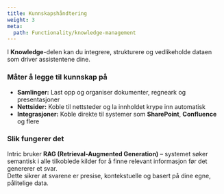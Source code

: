 ```yaml
---
title: Kunnskapshåndtering
weight: 3
meta:
  path: Functionality/knowledge-management
---
```

I **Knowledge**-delen kan du integrere, strukturere og vedlikeholde dataen som driver assistentene dine.

### Måter å legge til kunnskap på
- **Samlinger:** Last opp og organiser dokumenter, regneark og presentasjoner  
- **Nettsider:** Koble til nettsteder og la innholdet krype inn automatisk  
- **Integrasjoner:** Koble direkte til systemer som **SharePoint**, **Confluence** og flere  

### Slik fungerer det
Intric bruker **RAG (Retrieval-Augmented Generation)** – systemet søker semantisk i alle tilkoblede kilder for å finne relevant informasjon før det genererer et svar.  
Dette sikrer at svarene er presise, kontekstuelle og basert på dine egne, pålitelige data.
